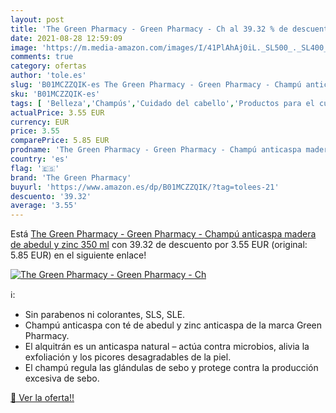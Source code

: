 ```yaml
---
layout: post
title: 'The Green Pharmacy - Green Pharmacy - Ch al 39.32 % de descuento'
date: 2021-08-28 12:59:09
image: 'https://m.media-amazon.com/images/I/41PlAhAj0iL._SL500_._SL400_.jpg'
comments: true
category: ofertas
author: 'tole.es'
slug: 'B01MCZZQIK-es The Green Pharmacy - Green Pharmacy - Champú anticaspa...'
sku: 'B01MCZZQIK-es'
tags: [ 'Belleza','Champús','Cuidado del cabello','Productos para el cuidado del cabello','champú','the green pharmacy', ]
actualPrice: 3.55 EUR
currency: EUR
price: 3.55
comparePrice: 5.85 EUR
prodname: 'The Green Pharmacy - Green Pharmacy - Champú anticaspa madera de abedul y zinc  350 ml'
country: 'es'
flag: '🇪🇸'
brand: 'The Green Pharmacy'
buyurl: 'https://www.amazon.es/dp/B01MCZZQIK/?tag=tolees-21'
descuento: '39.32'
average: '3.55'
---
```


Está [The Green Pharmacy - Green Pharmacy - Champú anticaspa madera de abedul y zinc  350 ml](https://www.amazon.es/dp/B01MCZZQIK/?tag=tolees-21) con 39.32 de descuento por 3.55 EUR (original: 5.85 EUR) en el siguiente enlace!

[![The Green Pharmacy - Green Pharmacy - Ch](https://m.media-amazon.com/images/I/41PlAhAj0iL._SL500_._SL400_.jpg)](https://www.amazon.es/dp/B01MCZZQIK/?tag=tolees-21)

ℹ️:

- Sin parabenos ni colorantes, SLS, SLE.
- Champú anticaspa con té de abedul y zinc anticaspa de la marca Green Pharmacy.
- El alquitrán es un anticaspa natural – actúa contra microbios, alivia la exfoliación y los picores desagradables de la piel.
- El champú regula las glándulas de sebo y protege contra la producción excesiva de sebo.

[🛒 Ver la oferta!!](https://www.amazon.es/dp/B01MCZZQIK/?tag=tolees-21)
